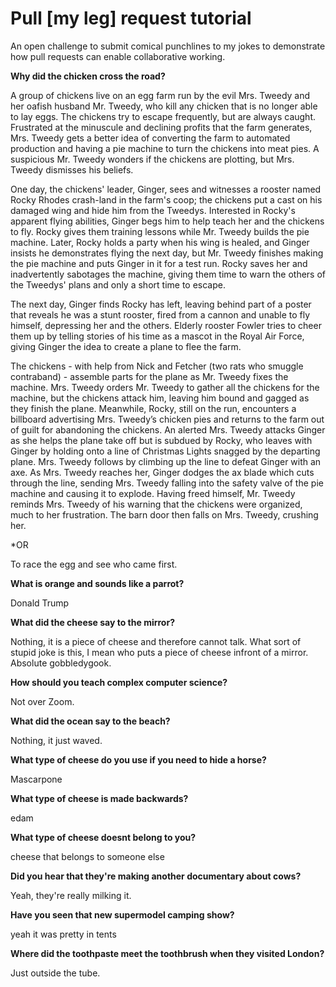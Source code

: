 # Pull [my leg] request tutorial
An open challenge to submit comical punchlines to my jokes to demonstrate how pull requests can enable collaborative working. 

**Why did the chicken cross the road?**

A group of chickens live on an egg farm run by the evil Mrs. Tweedy and her oafish husband Mr. Tweedy, who kill any chicken that is no longer able to lay eggs. The chickens try to escape frequently, but are always caught. Frustrated at the minuscule and declining profits that the farm generates, Mrs. Tweedy gets a better idea of converting the farm to automated production and having a pie machine to turn the chickens into meat pies. A suspicious Mr. Tweedy wonders if the chickens are plotting, but Mrs. Tweedy dismisses his beliefs.

One day, the chickens' leader, Ginger, sees and witnesses a rooster named Rocky Rhodes crash-land in the farm's coop; the chickens put a cast on his damaged wing and hide him from the Tweedys. Interested in Rocky's apparent flying abilities, Ginger begs him to help teach her and the chickens to fly. Rocky gives them training lessons while Mr. Tweedy builds the pie machine. Later, Rocky holds a party when his wing is healed, and Ginger insists he demonstrates flying the next day, but Mr. Tweedy finishes making the pie machine and puts Ginger in it for a test run. Rocky saves her and inadvertently sabotages the machine, giving them time to warn the others of the Tweedys' plans and only a short time to escape.

The next day, Ginger finds Rocky has left, leaving behind part of a poster that reveals he was a stunt rooster, fired from a cannon and unable to fly himself, depressing her and the others. Elderly rooster Fowler tries to cheer them up by telling stories of his time as a mascot in the Royal Air Force, giving Ginger the idea to create a plane to flee the farm.

The chickens - with help from Nick and Fetcher (two rats who smuggle contraband) - assemble parts for the plane as Mr. Tweedy fixes the machine. Mrs. Tweedy orders Mr. Tweedy to gather all the chickens for the machine, but the chickens attack him, leaving him bound and gagged as they finish the plane. Meanwhile, Rocky, still on the run, encounters a billboard advertising Mrs. Tweedy’s chicken pies and returns to the farm out of guilt for abandoning the chickens. An alerted Mrs. Tweedy attacks Ginger as she helps the plane take off but is subdued by Rocky, who leaves with Ginger by holding onto a line of Christmas Lights snagged by the departing plane. Mrs. Tweedy follows by climbing up the line to defeat Ginger with an axe. As Mrs. Tweedy reaches her, Ginger dodges the ax blade which cuts through the line, sending Mrs. Tweedy falling into the safety valve of the pie machine and causing it to explode. Having freed himself, Mr. Tweedy reminds Mrs. Tweedy of his warning that the chickens were organized, much to her frustration. The barn door then falls on Mrs. Tweedy, crushing her.

*OR

To race the egg and see who came first.

**What is orange and sounds like a parrot?**

Donald Trump

**What did the cheese say to the mirror?**

Nothing, it is a piece of cheese and therefore cannot talk. What sort of stupid joke is this, I mean who puts a piece of cheese infront of a mirror. Absolute gobbledygook.

**How should you teach complex computer science?** 

Not over Zoom.

**What did the ocean say to the beach?**

Nothing, it just waved.

**What type of cheese do you use if you need to hide a horse?**

Mascarpone

**What type of cheese is made backwards?**

edam

**What type of cheese doesnt belong to you?**

cheese that belongs to someone else

**Did you hear that they're making another documentary about cows?**

Yeah, they're really milking it.

**Have you seen that new supermodel camping show?**

yeah it was pretty in tents

**Where did the toothpaste meet the toothbrush when they visited London?**

Just outside the tube.
